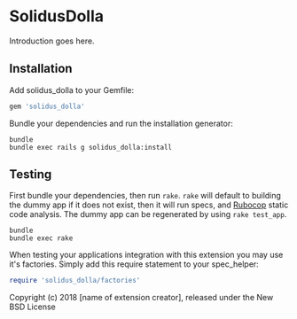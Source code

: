SolidusDolla
================

Introduction goes here.

Installation
------------

Add solidus_dolla to your Gemfile:

```ruby
gem 'solidus_dolla'
```

Bundle your dependencies and run the installation generator:

```shell
bundle
bundle exec rails g solidus_dolla:install
```

Testing
-------

First bundle your dependencies, then run `rake`. `rake` will default to building the dummy app if it does not exist, then it will run specs, and [Rubocop](https://github.com/bbatsov/rubocop) static code analysis. The dummy app can be regenerated by using `rake test_app`.

```shell
bundle
bundle exec rake
```

When testing your applications integration with this extension you may use it's factories.
Simply add this require statement to your spec_helper:

```ruby
require 'solidus_dolla/factories'
```

Copyright (c) 2018 [name of extension creator], released under the New BSD License
